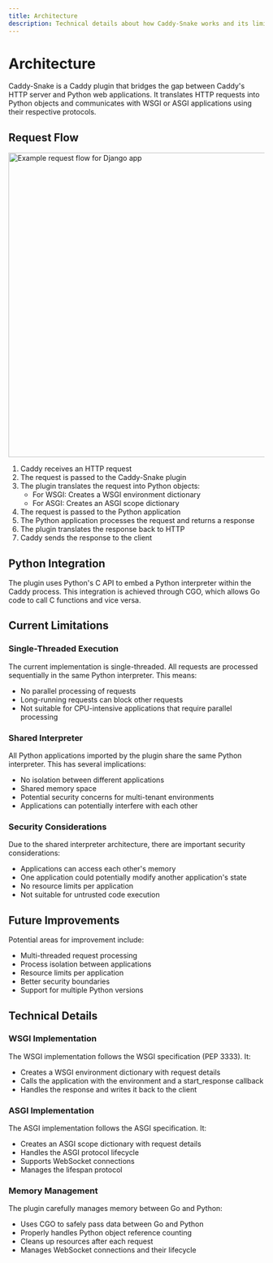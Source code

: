 ```yaml
---
title: Architecture
description: Technical details about how Caddy-Snake works and its limitations
---
```


# Architecture

Caddy-Snake is a Caddy plugin that bridges the gap between Caddy's HTTP server and Python web applications. It translates HTTP requests into Python objects and communicates with WSGI or ASGI applications using their respective protocols.



## Request Flow

<img src="/en/latest/img/caddysnake-diagram.png" alt="Example request flow for Django app" width="600"></img>

1. Caddy receives an HTTP request
2. The request is passed to the Caddy-Snake plugin
3. The plugin translates the request into Python objects:
   - For WSGI: Creates a WSGI environment dictionary
   - For ASGI: Creates an ASGI scope dictionary
4. The request is passed to the Python application
5. The Python application processes the request and returns a response
6. The plugin translates the response back to HTTP
7. Caddy sends the response to the client

## Python Integration

The plugin uses Python's C API to embed a Python interpreter within the Caddy process. This integration is achieved through CGO, which allows Go code to call C functions and vice versa.

## Current Limitations

### Single-Threaded Execution

The current implementation is single-threaded. All requests are processed sequentially in the same Python interpreter. This means:

- No parallel processing of requests
- Long-running requests can block other requests
- Not suitable for CPU-intensive applications that require parallel processing

### Shared Interpreter

All Python applications imported by the plugin share the same Python interpreter. This has several implications:

- No isolation between different applications
- Shared memory space
- Potential security concerns for multi-tenant environments
- Applications can potentially interfere with each other

### Security Considerations

Due to the shared interpreter architecture, there are important security considerations:

- Applications can access each other's memory
- One application could potentially modify another application's state
- No resource limits per application
- Not suitable for untrusted code execution

## Future Improvements

Potential areas for improvement include:

- Multi-threaded request processing
- Process isolation between applications
- Resource limits per application
- Better security boundaries
- Support for multiple Python versions

## Technical Details

### WSGI Implementation

The WSGI implementation follows the WSGI specification (PEP 3333). It:

- Creates a WSGI environment dictionary with request details
- Calls the application with the environment and a start_response callback
- Handles the response and writes it back to the client

### ASGI Implementation

The ASGI implementation follows the ASGI specification. It:

- Creates an ASGI scope dictionary with request details
- Handles the ASGI protocol lifecycle
- Supports WebSocket connections
- Manages the lifespan protocol

### Memory Management

The plugin carefully manages memory between Go and Python:

- Uses CGO to safely pass data between Go and Python
- Properly handles Python object reference counting
- Cleans up resources after each request
- Manages WebSocket connections and their lifecycle 

